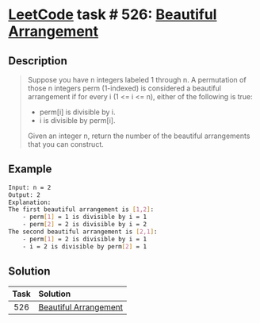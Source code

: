 # [LeetCode][leetcode] task # 526: [Beautiful Arrangement][task]

Description
-----------

> Suppose you have n integers labeled 1 through n.
> A permutation of those n integers perm (1-indexed)
> is considered a beautiful arrangement
> if for every i (1 <= i <= n), either of the following is true:
>
> * perm[i] is divisible by i.
> * i is divisible by perm[i].
>
> Given an integer n, return the number of the beautiful arrangements
> that you can construct.

 Example
-------

```sh
Input: n = 2
Output: 2
Explanation: 
The first beautiful arrangement is [1,2]:
    - perm[1] = 1 is divisible by i = 1
    - perm[2] = 2 is divisible by i = 2
The second beautiful arrangement is [2,1]:
    - perm[1] = 2 is divisible by i = 1
    - i = 2 is divisible by perm[2] = 1
```

Solution
--------

| Task | Solution                          |
|:----:|:----------------------------------|
| 526  | [Beautiful Arrangement][solution] |


[leetcode]: <http://leetcode.com/>
[task]: <https://leetcode.com/problems/beautiful-arrangement/>
[solution]: <https://github.com/wellaxis/witalis-jkit/blob/main/module/tasks/src/main/java/com/witalis/jkit/tasks/core/task/leetcode/h6/p526/option/Practice.java>
